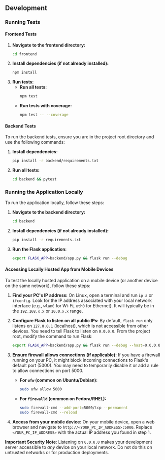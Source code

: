 ## Development

### Running Tests

#### Frontend Tests

1.  **Navigate to the frontend directory:**
    ```bash
    cd frontend
    ```
2.  **Install dependencies (if not already installed):**
    ```bash
    npm install
    ```
3.  **Run tests:**
    *   **Run all tests:**
        ```bash
        npm test
        ```
    *   **Run tests with coverage:**
        ```bash
        npm test -- --coverage
        ```

#### Backend Tests

To run the backend tests, ensure you are in the project root directory and use the following commands:

1.  **Install dependencies:**
    ```bash
    pip install -r backend/requirements.txt
    ```
2.  **Run all tests:**
    ```bash
    cd backend && pytest
    ```

### Running the Application Locally

To run the application locally, follow these steps:

1.  **Navigate to the backend directory:**
    ```bash
    cd backend
    ```
2.  **Install dependencies (if not already installed):**
    ```bash
    pip install -r requirements.txt
    ```
3.  **Run the Flask application:**
    ```bash
    export FLASK_APP=backend/app.py && flask run --debug

#### Accessing Locally Hosted App from Mobile Devices

To test the locally hosted application on a mobile device (or another device on the same network), follow these steps:

1.  **Find your PC's IP address:**
    On Linux, open a terminal and run `ip a` or `ifconfig`. Look for the IP address associated with your local network interface (e.g., `wlan0` for Wi-Fi, `eth0` for Ethernet). It will typically be in the `192.168.x.x` or `10.0.x.x` range.

2.  **Configure Flask to listen on all public IPs:**
    By default, `flask run` only listens on `127.0.0.1` (localhost), which is not accessible from other devices. You need to tell Flask to listen on `0.0.0.0`.
    From the project root, modify the command to run Flask:
    ```bash
    export FLASK_APP=backend/app.py && flask run --debug --host=0.0.0.0
    ```

3.  **Ensure firewall allows connections (if applicable):**
    If you have a firewall running on your PC, it might block incoming connections to Flask's default port (5000). You may need to temporarily disable it or add a rule to allow connections on port 5000.
    *   **For `ufw` (common on Ubuntu/Debian):**
        ```bash
        sudo ufw allow 5000
        ```
    *   **For `firewalld` (common on Fedora/RHEL):**
        ```bash
        sudo firewall-cmd --add-port=5000/tcp --permanent
        sudo firewall-cmd --reload
        ```

4.  **Access from your mobile device:**
    On your mobile device, open a web browser and navigate to `http://<YOUR_PC_IP_ADDRESS>:5000`. Replace `<YOUR_PC_IP_ADDRESS>` with the actual IP address you found in step 1.

**Important Security Note**: Listening on `0.0.0.0` makes your development server accessible to *any* device on your local network. Do not do this on untrusted networks or for production deployments.
